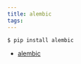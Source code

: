 ```yaml
---
title: alembic
tags:
---
```


```bash
$ pip install alembic
```

- [alembic](http://alembic.zzzcomputing.com/en/latest/)
